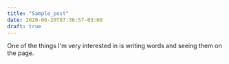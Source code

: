 ```yaml
---
title: "Sample_post"
date: 2020-06-20T07:36:57-03:00
draft: true
---
```


One of the things I'm very interested in is writing words and seeing them on the page.

